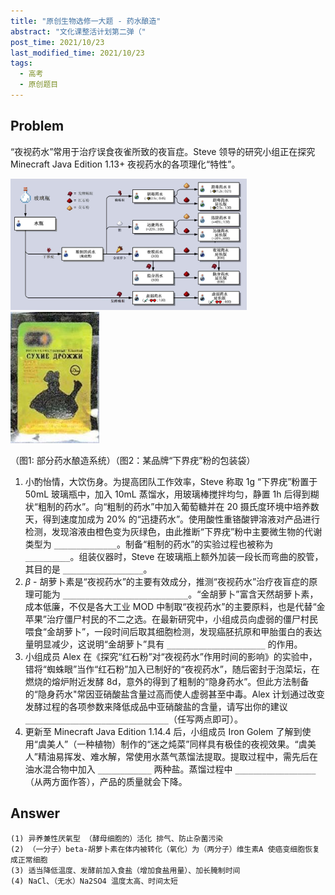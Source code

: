 ```yaml
---
title: "原创生物选修一大题 - 药水酿造"
abstract: "文化课整活计划第二弹（"
post_time: 2021/10/23
last_modified_time: 2021/10/23
tags:
  - 高考
  - 原创题目
---
```

## Problem

“夜视药水”常用于治疗误食夜雀所致的夜盲症。Steve 领导的研究小组正在探究 Minecraft Java Edition 1.13+ 夜视药水的各项理化“特性”。

<img src="potion.jpg" style="height: 210px"> <img src="yeast.jpg" style="height: 210px">

（图1: 部分药水酿造系统）（图2：某品牌“下界疣”粉的包装袋）

1. 小酌怡情，大饮伤身。为提高团队工作效率，Steve 称取 1g “下界疣”粉置于 50mL 玻璃瓶中，加入 10mL 蒸馏水，用玻璃棒搅拌均匀，静置 1h 后得到糊状“粗制的药水”。向“粗制的药水”中加入葡萄糖并在 20 摄氏度环境中培养数天，得到速度加成为 20% 的“迅捷药水”。使用酸性重铬酸钾溶液对产品进行检测，发现溶液由橙色变为灰绿色，由此推断“下界疣”粉中主要微生物的代谢类型为 `______________`。制备“粗制的药水”的实验过程也被称为 `__________`。组装仪器时，Steve 在玻璃瓶上额外加装一段长而弯曲的胶管，其目的是 `__________________`。
2. $\beta$​​​​​ - 胡萝卜素是“夜视药水”的主要有效成分，推测“夜视药水”治疗夜盲症的原理可能为 `____________________________`。“金胡萝卜”富含天然胡萝卜素，成本低廉，不仅是各大工业 MOD 中制取“夜视药水”的主要原料，也是代替“金苹果”治疗僵尸村民的不二之选。在最新研究中，小组成员向虚弱的僵尸村民喂食“金胡萝卜”，一段时间后取其细胞检测，发现癌胚抗原和甲胎蛋白的表达量明显减少，这说明“金胡萝卜”具有 `______________________` 的作用。
3. 小组成员 Alex 在《探究“红石粉”对“夜视药水”作用时间的影响》的实验中，错将“蜘蛛眼”当作“红石粉”加入已制好的“夜视药水”，随后密封于泡菜坛，在燃烧的熔炉附近发酵 8d，意外的得到了粗制的“隐身药水”。但此方法制备的“隐身药水"常因亚硝酸盐含量过高而使人虚弱甚至中毒。Alex 计划通过改变发酵过程的各项参数来降低成品中亚硝酸盐的含量，请写出你的建议 `________________________________`（任写两点即可）。
4. 更新至 Minecraft Java Edition 1.14.4 后，小组成员 Iron Golem 了解到使用“虞美人”（一种植物）制作的“迷之炖菜”同样具有极佳的夜视效果。“虞美人”精油易挥发、难水解，常使用水蒸气蒸馏法提取。提取过程中，需先后在油水混合物中加入 `____________` 两种盐。蒸馏过程中 `__________________`（从两方面作答），产品的质量就会下降。

## Answer

```
(1) 异养兼性厌氧型 （酵母细胞的）活化 排气、防止杂菌污染
(2) （一分子）beta-胡萝卜素在体内被转化（氧化）为（两分子）维生素A 使癌变细胞恢复成正常细胞
(3) 适当降低温度、发酵前加入食盐（增加食盐用量）、加长腌制时间
(4) NaCl、（无水）Na2SO4 温度太高、时间太短
```
